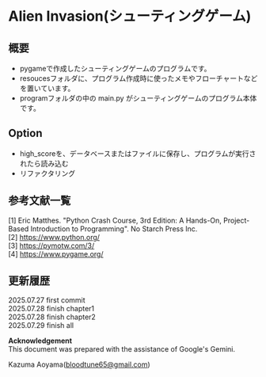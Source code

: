 # Alien Invasion(シューティングゲーム)
## 概要
- pygameで作成したシューティングゲームのプログラムです。
- resoucesフォルダに、プログラム作成時に使ったメモやフローチャートなどを置いています。
- programフォルダの中の main.py がシューティングゲームのプログラム本体です。

## Option
- high_scoreを、データベースまたはファイルに保存し、プログラムが実行されたら読み込む
- リファクタリング

## 参考文献一覧
[1] Eric Matthes. "Python Crash Course, 3rd Edition: A Hands-On, Project-Based Introduction to Programming". No Starch Press Inc.<br>
[2] https://www.python.org/<br>
[3] https://pymotw.com/3/<br>
[4] https://www.pygame.org/<br>

## 更新履歴
2025.07.27 first commit<br>
2025.07.28 finish chapter1<br>
2025.07.28 finish chapter2<br>
2025.07.29 finish all<br>

**Acknowledgement**  
This document was prepared with the assistance of Google's Gemini.

Kazuma Aoyama(bloodtune65@gmail.com)
